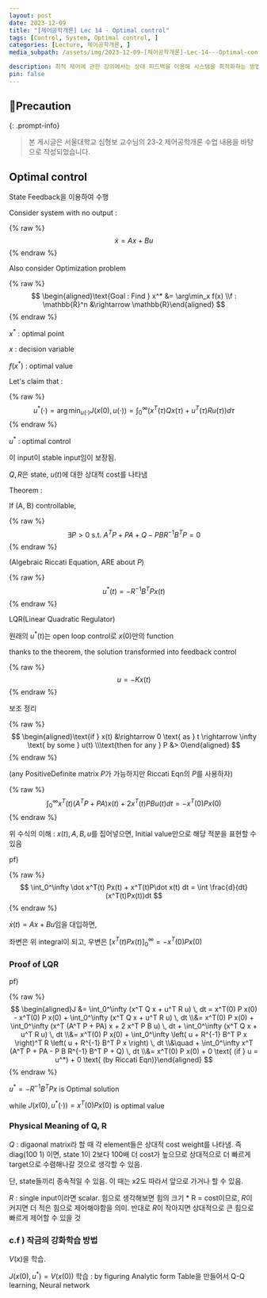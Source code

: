 ```yaml
---
layout: post
date: 2023-12-09
title: "[제어공학개론] Lec 14 - Optimal control"
tags: [Control, System, Optimal control, ]
categories: [Lecture, 제어공학개론, ]
media_subpath: /assets/img/2023-12-09-[제어공학개론]-Lec-14---Optimal-control.md

description: 최적 제어에 관한 강의에서는 상태 피드백을 이용해 시스템을 최적화하는 방법을 다룹니다. 알제브라릭 리카티 방정식을 통해 최적 제어 입력을 도출하고, Q와 R의 물리적 의미를 설명합니다. Q는 상태의 상대적 비용 가중치를 나타내고, R은 제어 입력의 비용을 나타냅니다. 또한, 강화 학습 방법과 관련하여 V(x)를 학습하는 과정도 언급됩니다.
pin: false
---
```



## 📢Precaution


{: .prompt-info}


> 본 게시글은 서울대학교 심형보 교수님의 23-2 제어공학개론 수업 내용을 바탕으로 작성되었습니다.


## Optimal control


State Feedback을 이용하여 수행


Consider system with no output :


{% raw %}
$$
\dot x = Ax+Bu
$$
{% endraw %}


Also consider Optimization problem


{% raw %}
$$
\begin{aligned}\text{Goal : Find } x^* &= \arg\min_x f(x) \\f : \mathbb{R}^n &\rightarrow \mathbb{R}\end{aligned}
$$
{% endraw %}


$x^*$ : optimal point


$x$ : decision variable


$f(x^*)$ : optimal value


Let's claim that : 


{% raw %}
$$
u^*(\cdot) = \arg\min_{u(\cdot)} J\big(x(0), u(\cdot)\big) = \int_0^\infty \bigg(x^T(\tau)Qx(\tau) + u^T(\tau)Ru(\tau)\bigg)d\tau
$$
{% endraw %}


$u^*$ : optimal control


이 input이 stable input임이 보장됨.


$Q, R$은 state, $u(t)$에 대한 상대적 cost를 나타냄


Theorem :


If (A, B) controllable,


{% raw %}
$$
\exists P >0 \text{ s.t. } A^TP+PA+Q-PBR^{-1}B^TP=0
$$
{% endraw %}


(Algebraic Riccati Equation, ARE about $P$)


{% raw %}
$$
u^*(t) = -R^{-1} B^TPx(t)
$$
{% endraw %}


LQR(Linear Quadratic Regulator)


원래의 $u^*(t)$는 open loop control로 $x(0)$만의 function


thanks to the theorem, the solution transformed into feedback control


{% raw %}
$$
u = -Kx(t)
$$
{% endraw %}


보조 정리


{% raw %}
$$
\begin{aligned}\text{if } x(t) &\rightarrow 0 \text{ as } t \rightarrow \infty \text{ by some } u(t) \\\text{then for any } P &> 0\end{aligned}
$$
{% endraw %}


(any PositiveDefinite matrix $P$가 가능하지만 Riccati Eqn의 $P$를 사용하자)


{% raw %}
$$
\int_0^\infty x^T(t)(A^TP+PA)x(t)+2x^T(t)PBu(t)dt = -x^T(0)Px(0)
$$
{% endraw %}


위 수식의 이해 : $x(t), A, B, u$를 집어넣으면, Initial value만으로 해당 적분을 표현할 수 있음


pf)


{% raw %}
$$
\int_0^\infty \dot x^T(t) Px(t) + x^T(t)P\dot x(t) dt = \int \frac{d}{dt} (x^T(t)Px(t))dt
$$
{% endraw %}


$\dot x(t) = Ax+Bu$임을 대입하면,


좌변은 위 integral이 되고, 우변은 $\bigg[x^T(t)Px(t)\bigg]_0^\infty= -x^T(0)Px(0)$


### Proof of LQR


pf)


{% raw %}
$$
\begin{aligned}J &= \int_0^\infty (x^T Q x + u^T R u) \, dt = x^T(0) P x(0) - x^T(0) P x(0) + \int_0^\infty (x^T Q x + u^T R u) \, dt \\&= x^T(0) P x(0) + \int_0^\infty (x^T (A^T P + PA) x + 2 x^T P B u) \, dt + \int_0^\infty (x^T Q x + u^T R u) \, dt \\&= x^T(0) P x(0) + \int_0^\infty \left( u + R^{-1} B^T P x \right)^T R \left( u + R^{-1} B^T P x \right) \, dt \\&\quad + \int_0^\infty x^T (A^T P + PA - P B R^{-1} B^T P + Q) \, dt \\&= x^T(0) P x(0) + 0 \text{ (if } u = u^*) + 0 \text{ (by Riccati Eqn)}\end{aligned}
$$
{% endraw %}


$u^*=-R^{-1}B^TPx$ is Optimal solution


while $J(x(0), u^*(\cdot))=x^T(0)Px(0)$ is optimal value


### Physical Meaning of Q, R


$Q$ : digaonal matrix라 할 때 각 element들은 상대적 cost weight를 나타냄. 즉 diag(100 1) 이면, state 1이 2보다 100배 더 cost가 높으므로 상대적으로 더 빠르게 target으로 수렴해나갈 것으로 생각할 수 있음.


단, state들끼리 종속적일 수 있음. 이 때는 x2도 따라서 앞으로 가거나 할 수 있음.


$R$ : single input이라면 scalar. 힘으로 생각해보면 힘의 크기 * R = cost이므로, $R$이 커지면 더 적은 힘으로 제어해야함을 의미. 반대로 $R$이 작아지면 상대적으로 큰 힘으로 빠르게 제어할 수 있을 것


### c.f ) 작금의 강화학습 방법


$V(x)$을 학습.


$J(x(0), u^*) = V(x(0))$ 학습 : by figuring Analytic form
Table을 만들어서 Q-Q learning, Neural network



<script>
  window.MathJax = {
    tex: {
      macros: {
        R: "\\mathbb{R}",
        N: "\\mathbb{N}",
        Z: "\\mathbb{Z}",
        Q: "\\mathbb{Q}",
        C: "\\mathbb{C}",
        proj: "\\operatorname{proj}",
        rank: "\\operatorname{rank}",
        im: "\\operatorname{im}",
        dom: "\\operatorname{dom}",
        codom: "\\operatorname{codom}",
        argmax: "\\operatorname*{arg\,max}",
        argmin: "\\operatorname*{arg\,min}"
      },
      tags: "ams",
      strict: false
    },
    options: {
      skipHtmlTags: ["script", "noscript", "style", "textarea", "pre"]
    }
  };
</script>
<script async src="https://cdn.jsdelivr.net/npm/mathjax@3/es5/tex-mml-chtml.js"></script>
